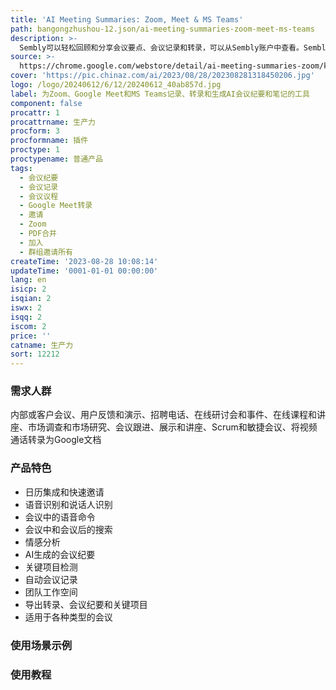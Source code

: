 ```yaml
---
title: 'AI Meeting Summaries: Zoom, Meet & MS Teams'
path: bangongzhushou-12.json/ai-meeting-summaries-zoom-meet-ms-teams
description: >-
  Sembly可以轻松回顾和分享会议要点、会议记录和转录，可以从Sembly账户中查看。Sembly支持英文，在Web、iOS和Android移动应用上使用。主要功能包括日历集成、语音识别、会议记录、AI生成会议纪要等。适用于各种类型的会议。
source: >-
  https://chrome.google.com/webstore/detail/ai-meeting-summaries-zoom/kgncmlkaopailaafofodciacppkjcenl
cover: 'https://pic.chinaz.com/ai/2023/08/28/202308281318450206.jpg'
logo: /logo/20240612/6/12/20240612_40ab857d.jpg
label: 为Zoom、Google Meet和MS Teams记录、转录和生成AI会议纪要和笔记的工具
component: false
procattr: 1
procattrname: 生产力
procform: 3
procformname: 插件
proctype: 1
proctypename: 普通产品
tags:
  - 会议纪要
  - 会议记录
  - 会议议程
  - Google Meet转录
  - 邀请
  - Zoom
  - PDF合并
  - 加入
  - 群组邀请所有
createTime: '2023-08-28 10:08:14'
updateTime: '0001-01-01 00:00:00'
lang: en
isicp: 2
isqian: 2
iswx: 2
isqq: 2
iscom: 2
price: ''
catname: 生产力
sort: 12212
---
```




### 需求人群
内部或客户会议、用户反馈和演示、招聘电话、在线研讨会和事件、在线课程和讲座、市场调查和市场研究、会议跟进、展示和讲座、Scrum和敏捷会议、将视频通话转录为Google文档

### 产品特色
- 日历集成和快速邀请
- 语音识别和说话人识别
- 会议中的语音命令
- 会议中和会议后的搜索
- 情感分析
- AI生成的会议纪要
- 关键项目检测
- 自动会议记录
- 团队工作空间
- 导出转录、会议纪要和关键项目
- 适用于各种类型的会议

### 使用场景示例


### 使用教程


  
